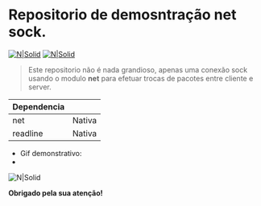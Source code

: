 # Repositorio de demosntração net sock.

[![N|Solid](https://cdn.discordapp.com/attachments/631607183301148672/724397007170568313/paypal.png)](https://www.paypal.com/cgi-bin/webscr?cmd=_donations&business=fabinhoec2210@gmail.com&item_name=F%C3%A1bio&currency_code=BRL)  [![N|Solid](https://cdn.discordapp.com/attachments/631607183301148672/724397005543178270/picpay.png)](https://app.picpay.com/user/Snooh)


> Este repositorio não é nada grandioso, apenas uma conexão sock usando o modulo **net** para efetuar trocas de pacotes entre cliente e server.


| Dependencia | |
| - | - |
| net | Nativa |
| readline |Nativa |

- Gif demonstrativo:
- 
![N|Solid](https://i.imgur.com/MlSX5WR.gif)


**Obrigado pela sua atenção!**
	
